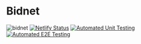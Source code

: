 # Bidnet
![bidnet](https://github.com/sindrebenjamin/semester-project-2/assets/111867312/b3fdb9de-1cff-4951-bd37-6cb7e6f26cf9)
[![Netlify Status](https://api.netlify.com/api/v1/badges/89d81da2-c70b-444d-a0ae-0eb76137a9a4/deploy-status)](https://app.netlify.com/sites/darling-hamster-2c4e31/deploys)
[![Automated Unit Testing](https://github.com/sindrebenjamin/semester-project-2/actions/workflows/unit-test.yml/badge.svg)](https://github.com/sindrebenjamin/semester-project-2/actions/workflows/unit-test.yml)
[![Automated E2E Testing](https://github.com/sindrebenjamin/semester-project-2/actions/workflows/e2e-test.yml/badge.svg)](https://github.com/sindrebenjamin/semester-project-2/actions/workflows/e2e-test.yml)

